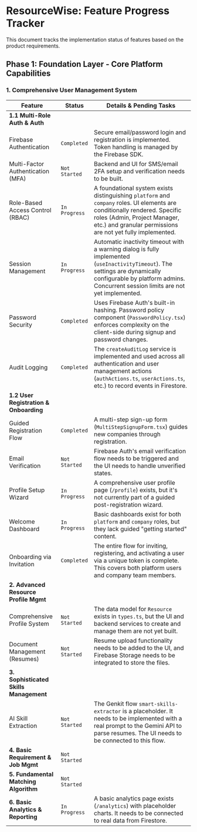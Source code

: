 # ResourceWise: Feature Progress Tracker

This document tracks the implementation status of features based on the product requirements.

## Phase 1: Foundation Layer - Core Platform Capabilities

### 1. Comprehensive User Management System

| Feature                                   | Status        | Details & Pending Tasks                                                                                                                                                                                                                             |
| ----------------------------------------- | ------------- | --------------------------------------------------------------------------------------------------------------------------------------------------------------------------------------------------------------------------------------------------- |
| **1.1 Multi-Role Auth & Auth**            |               |                                                                                                                                                                                                                                                         |
| Firebase Authentication                   | `Completed`   | Secure email/password login and registration is implemented. Token handling is managed by the Firebase SDK.                                                                                                                                         |
| Multi-Factor Authentication (MFA)         | `Not Started` | Backend and UI for SMS/email 2FA setup and verification needs to be built.                                                                                                                                                                          |
| Role-Based Access Control (RBAC)          | `In Progress` | A foundational system exists distinguishing `platform` and `company` roles. UI elements are conditionally rendered. Specific roles (Admin, Project Manager, etc.) and granular permissions are not yet fully implemented.                               |
| Session Management                        | `In Progress` | Automatic inactivity timeout with a warning dialog is fully implemented (`useInactivityTimeout`). The settings are dynamically configurable by platform admins. Concurrent session limits are not yet implemented.                                     |
| Password Security                         | `Completed`   | Uses Firebase Auth's built-in hashing. Password policy component (`PasswordPolicy.tsx`) enforces complexity on the client-side during signup and password changes.                                                                                     |
| Audit Logging                             | `Completed`   | The `createAuditLog` service is implemented and used across all authentication and user management actions (`authActions.ts`, `userActions.ts`, etc.) to record events in Firestore.                                                                |
| **1.2 User Registration & Onboarding**    |               |                                                                                                                                                                                                                                                         |
| Guided Registration Flow                  | `Completed`   | A multi-step sign-up form (`MultiStepSignupForm.tsx`) guides new companies through registration.                                                                                                                                                      |
| Email Verification                        | `Not Started` | Firebase Auth's email verification flow needs to be triggered and the UI needs to handle unverified states.                                                                                                                                           |
| Profile Setup Wizard                      | `In Progress` | A comprehensive user profile page (`/profile`) exists, but it's not currently part of a guided post-registration wizard.                                                                                                                            |
| Welcome Dashboard                         | `In Progress` | Basic dashboards exist for both `platform` and `company` roles, but they lack guided "getting started" content.                                                                                                                                   |
| Onboarding via Invitation                 | `Completed`   | The entire flow for inviting, registering, and activating a user via a unique token is complete. This covers both platform users and company team members.                                                                                             |
| **2. Advanced Resource Profile Mgmt**     |               |                                                                                                                                                                                                                                                         |
| Comprehensive Profile System              | `Not Started` | The data model for `Resource` exists in `types.ts`, but the UI and backend services to create and manage them are not yet built.                                                                                                                      |
| Document Management (Resumes)             | `Not Started` | Resume upload functionality needs to be added to the UI, and Firebase Storage needs to be integrated to store the files.                                                                                                                                |
| **3. Sophisticated Skills Management**    |               |                                                                                                                                                                                                                                                         |
| AI Skill Extraction                       | `Not Started` | The Genkit flow `smart-skills-extractor` is a placeholder. It needs to be implemented with a real prompt to the Gemini API to parse resumes. The UI needs to be connected to this flow.                                                              |
| **4. Basic Requirement & Job Mgmt**       | `Not Started` |                                                                                                                                                                                                                                                         |
| **5. Fundamental Matching Algorithm**     | `Not Started` |                                                                                                                                                                                                                                                         |
| **6. Basic Analytics & Reporting**        | `In Progress` | A basic analytics page exists (`/analytics`) with placeholder charts. It needs to be connected to real data from Firestore.                                                                                                                            |
